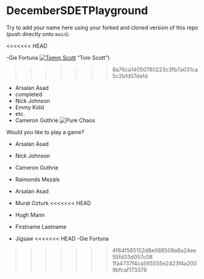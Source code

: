 # DecemberSDETPlayground

Try to add your name here using your forked and cloned version of this repo (push directly onto `main`):

<<<<<<< HEAD

-Gie Fortuna
[![Tomm Scott](http://i3.ytimg.com/vi/g_EnsU88o6M/hqdefault.jpgg)](https://www.youtube.com/watch?v=g_EnsU88o6M) "Tom Scott")

>>>>>>> 8a76ca14050780223c3fb7a031ca5c2bfd07defd
- Arsalan Asad
- completed
- Nick Johnson
- Emmy Kidd
- etc.
- Cameron Guthrie
![Pure Chaos](https://imgur.com/TxHp9NU.png)

Would you like to play a game? 

- Arsalan Asad
- Nick Johnson
- Cameron Guthrie

- Raimonds Mezals
- Arsalan Asad
- Murat Ozturk
<<<<<<< HEAD
- Hugh Mann
- Firstname Lastname
- Jigsaw
<<<<<<< HEAD
-Gie Fortuna
>>>>>>> 4f84f565152d8e088508a8a24ee55fd33d057c08
>>>>>>> 1fa4737f4ca565555e2423f4a2009bfcaf173376
